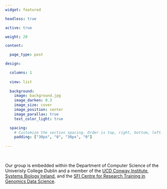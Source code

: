 ```yaml
---
widget: featured

headless: true

active: true

weight: 20

content:

  page_type: post

design:

  columns: 1
  
  view: list
  
  background:
    image: background.jpg
    image_darken: 0.3
    image_size: cover
    image_position: center
    image_parallax: true
    text_color_light: true

  spacing:
    # Customize the section spacing. Order is top, right, bottom, left.
    padding: ["30px", "0", "30px", "0"]
    
---
```


<br>


Our group is embedded within the Department of Computer Science of the Univeristy College Dublin and a member of the [UCD Conway Institute](https://www.ucd.ie/conway/), [Systems Biology Ireland](https://www.ucd.ie/sbi/), and the [SFI Centre for Research Training in Genomics Data Science](https://genomicsdatascience.ie).  


<br>
